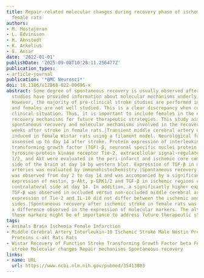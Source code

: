 ```yaml
---
title: Repair-related molecular changes during recovery phase of ischemic stroke in
  female rats
authors:
- M. Mostajeran
- L. Edvinsson
- H. Ahnstedt
- K. Arkelius
- S. Ansar
date: '2022-01-01'
publishDate: '2025-09-08T10:28:11.256477Z'
publication_types:
- article-journal
publication: '*BMC Neurosci*'
doi: 10.1186/s12868-022-00696-x
abstract: Some degree of spontaneous recovery is usually observed after stroke. Experimental
  studies have provided information about molecular mechanisms underlying this recovery.
  However, the majority of pre-clinical stroke studies are performed in male rodents,
  and females are not well studied. This is a clear discrepancy when considering the
  clinical situation. Thus, it is important to include females in the evaluation of
  recovery mechanisms for future therapeutic strategies. This study aimed to evaluate
  spontaneous recovery and molecular mechanisms involved in the recovery phase two
  weeks after stroke in female rats.|Transient middle cerebral artery occlusion was
  induced in female Wistar rats using a filament model. Neurological functions were
  assessed up to day 14 after stroke. Protein expression of interleukin 10 (IL-10),
  transforming growth factor (TGF)-β, neuronal specific nuclei protein (NeuN), nestin,
  tyrosine-protein kinase receptor Tie-2, extracellular signal-regulated kinase (ERK)
  1/2, and Akt were evaluated in the peri-infarct and ischemic core compared to contralateral
  side of the brain at day 14 by western blot. Expression of TGF-β in middle cerebral
  arteries was evaluated by immunohistochemistry.|Spontaneous recovery after stroke
  was observed from day 2 to day 14 and was accompanied by a significantly higher
  expression of nestin, p-Akt, p-ERK1/2 and TGF-β in ischemic regions compared to
  contralateral side at day 14. In addition, a significantly higher expression of
  TGF-β was observed in occluded versus non-occluded middle cerebral arteries. The
  expression of Tie-2 and IL-10 did not differ between the ischemic and contralateral
  sides.|Spontaneous recovery after ischemic stroke in female rats was coincided by
  a difference observed in the expression of molecular markers. The alteration of
  these markers might be of importance to address future therapeutic strategies.
tags:
- Animals Brain Ischemia Female Infarction
- Middle Cerebral Artery Interleukin-10 Ischemic Stroke Male Nestin Pregnancy Proto-Oncogene
  Proteins c-akt Rats Rats
- Wistar Recovery of Function Stroke Transforming Growth Factor beta Female Ischemic
  stroke Molecular changes Repair mechanisms Spontaneous recovery
links:
- name: URL
  url: https://www.ncbi.nlm.nih.gov/pubmed/35413803
---
```

